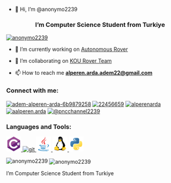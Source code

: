 - 👋 Hi, I’m @anonymo2239
<h3 align="center">I’m Computer Science Student from Turkiye</h3>

<p align="left"> <a href="https://github.com/ryo-ma/github-profile-trophy"><img src="https://github-profile-trophy.vercel.app/?username=anonymo2239" alt="anonymo2239" /></a> </p>

- 🔭 I’m currently working on [Autonomous Rover](https://www.linkedin.com/company/kou-rover/mycompany/)

- 👯 I’m collaborating on [KOU Rover Team](https://www.linkedin.com/company/kou-rover/mycompany/)

- 📫 How to reach me **alperen.arda.adem22@gmail.com**

<h3 align="left">Connect with me:</h3>
<p align="left">
<a href="https://linkedin.com/in/adem-alperen-arda-6b9879258" target="blank"><img align="center" src="https://raw.githubusercontent.com/rahuldkjain/github-profile-readme-generator/master/src/images/icons/Social/linked-in-alt.svg" alt="adem-alperen-arda-6b9879258" height="30" width="40" /></a>
<a href="https://stackoverflow.com/users/22456659" target="blank"><img align="center" src="https://raw.githubusercontent.com/rahuldkjain/github-profile-readme-generator/master/src/images/icons/Social/stack-overflow.svg" alt="22456659" height="30" width="40" /></a>
<a href="https://kaggle.com/alperenarda" target="blank"><img align="center" src="https://raw.githubusercontent.com/rahuldkjain/github-profile-readme-generator/master/src/images/icons/Social/kaggle.svg" alt="alperenarda" height="30" width="40" /></a>
<a href="https://instagram.com/aalperen.arda" target="blank"><img align="center" src="https://raw.githubusercontent.com/rahuldkjain/github-profile-readme-generator/master/src/images/icons/Social/instagram.svg" alt="aalperen.arda" height="30" width="40" /></a>
<a href="https://www.youtube.com/c/@pncchannel2239" target="blank"><img align="center" src="https://raw.githubusercontent.com/rahuldkjain/github-profile-readme-generator/master/src/images/icons/Social/youtube.svg" alt="@pncchannel2239" height="30" width="40" /></a>
</p>

<h3 align="left">Languages and Tools:</h3>
<p align="left"> <a href="https://www.w3schools.com/cs/" target="_blank" rel="noreferrer"> <img src="https://raw.githubusercontent.com/devicons/devicon/master/icons/csharp/csharp-original.svg" alt="csharp" width="40" height="40"/> </a> <a href="https://git-scm.com/" target="_blank" rel="noreferrer"> <img src="https://www.vectorlogo.zone/logos/git-scm/git-scm-icon.svg" alt="git" width="40" height="40"/> </a> <a href="https://www.java.com" target="_blank" rel="noreferrer"> <img src="https://raw.githubusercontent.com/devicons/devicon/master/icons/java/java-original.svg" alt="java" width="40" height="40"/> </a> <a href="https://www.linux.org/" target="_blank" rel="noreferrer"> <img src="https://raw.githubusercontent.com/devicons/devicon/master/icons/linux/linux-original.svg" alt="linux" width="40" height="40"/> </a> <a href="https://www.python.org" target="_blank" rel="noreferrer"> <img src="https://raw.githubusercontent.com/devicons/devicon/master/icons/python/python-original.svg" alt="python" width="40" height="40"/> </a> </p>

<p><img align="left" src="https://github-readme-stats.vercel.app/api/top-langs?username=anonymo2239&show_icons=true&locale=en&layout=compact" alt="anonymo2239" /></p>

<p>&nbsp;<img align="center" src="https://github-readme-stats.vercel.app/api?username=anonymo2239&show_icons=true&locale=en" alt="anonymo2239" /></p>
I’m Computer Science Student from Turkiye

